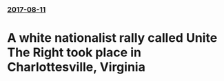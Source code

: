### [2017-08-11](/news/2017/08/11/index.md)

# A white nationalist rally called Unite The Right took place in Charlottesville, Virginia



